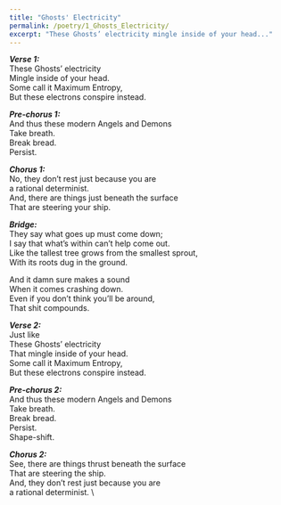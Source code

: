 ```yaml
---
title: "Ghosts' Electricity"
permalink: /poetry/1_Ghosts_Electricity/
excerpt: "These Ghosts’ electricity mingle inside of your head..."
---
```


***Verse 1:*** \
  These Ghosts’ electricity \
  Mingle inside of your head. \
  Some call it Maximum Entropy, \
  But these electrons conspire instead.

***Pre-chorus 1:*** \
  And thus these modern Angels and Demons \
  Take breath. \
  Break bread. \
  Persist.

***Chorus 1:*** \
  No, they don’t rest just because you are \
  a rational determinist. \
  And, there are things just beneath the surface \
  That are steering your ship.

***Bridge:*** \
  They say what goes up must come down; \
  I say that what’s within can’t help come out. \
  Like the tallest tree grows from the smallest sprout, \
  With its roots dug in the ground.

  And it damn sure makes a sound \
  When it comes crashing down. \
  Even if you don’t think you’ll be around, \
  That shit compounds.

***Verse 2:*** \
  Just like \
  These Ghosts’ electricity \
  That mingle inside of your head. \
  Some call it Maximum Entropy, \
  But these electrons conspire instead.

***Pre-chorus 2:*** \
  And thus these modern Angels and Demons \
  Take breath. \
  Break bread. \
  Persist. \
  Shape-shift.

***Chorus 2:*** \
  See, there are things thrust beneath the surface \
  That are steering the ship. \
  And, they don’t rest just because you are \
  a rational determinist. \
